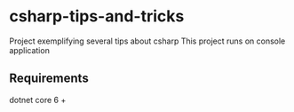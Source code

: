 # csharp-tips-and-tricks
Project exemplifying several tips about csharp
This project runs on console application

## Requirements
dotnet core 6 +
